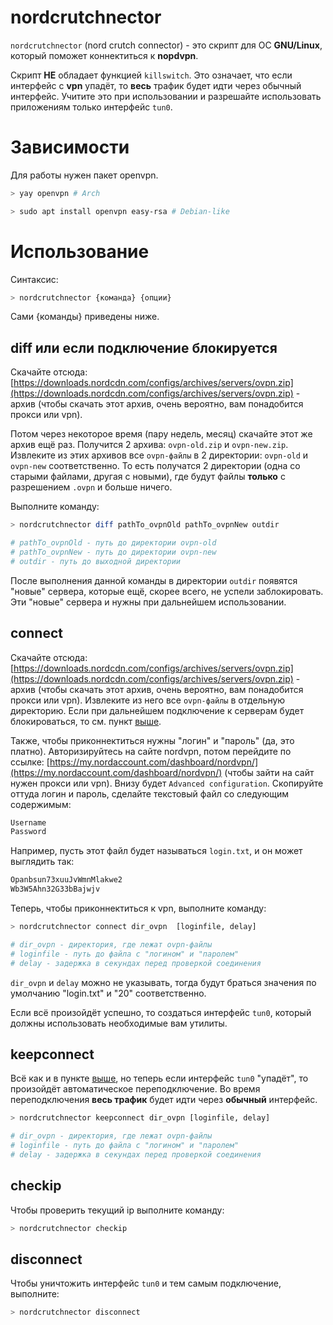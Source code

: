# nordcrutchnector

`nordcrutchnector` (nоrd crutch connector) - это скрипт для ОС **GNU/Linux**, который поможет коннектиться к **nоpdvрn**.

Скрипт **НЕ** обладает функцией `killswitch`. Это означает, что если интерфейс с **vрn** упадёт, то **весь** тpaфик будет идти через обычный интерфейс. Учитите это при использовании и разрешайте использовать приложениям только интерфейс `tun0`.

# Зависимости

Для работы нужен пакет openvpn.

``` bash
> yay openvpn # Arch

> sudo apt install openvpn easy-rsa # Debian-like
```

# Использование

Синтаксис:

``` bash
> nordcrutchnector {команда} {опции}
```

Сами {команды} приведены ниже.

## diff или если подключение блoкируeтся

Скачайте отсюда: [https://downloads.nordcdn.com/configs/archives/servers/ovpn.zip](https://downloads.nordcdn.com/configs/archives/servers/ovpn.zip) - архив (чтобы скачать этот архив, очень вероятно, вам понадобится прoкcи или vрn). 

Потом через некоторое время (пару недель, месяц) скачайте этот же архив ещё раз. Получится 2 архива: `оvрn-old.zip` и `оvрn-new.zip`. Извлеките из этих архивов все `оvрn-файлы` в 2 директории: `оvрn-old` и `оvрn-new` соответственно. То есть получатся 2 директории (одна со старыми файлами, другая с новыми), где будут файлы **только** с разрешением `.оvрn` и больше ничего.

Выполните команду:

``` bash
> nordcrutchnector diff pathTo_оvрnOld pathTo_оvрnNew outdir

# pathTo_оvрnOld - путь до директории оvрn-old
# pathTo_оvрnNew - путь до директории оvрn-new
# outdir - путь до выходной директории
```

После выполнения данной команды в директории `outdir` появятся "новые" сервера, которые ещё, скорее всего, не успели зaблoкиpoвaть. Эти "новые" сервера и нужны при дальнейшем использовании.

## connect

Скачайте отсюда: [https://downloads.nordcdn.com/configs/archives/servers/ovpn.zip](https://downloads.nordcdn.com/configs/archives/servers/ovpn.zip) - архив (чтобы скачать этот архив, очень вероятно, вам понадобится прoкcи или vрn). Извлеките из него все `оvрn-файлы` в отдельную директорию. Если при дальнейшем подключение к серверам будет блoкиpoваться, то см. пункт [выше](##diff-или-если-подключение-блoкируeтся).

Также, чтобы приконнектиться нужны "логин" и "пароль" (да, это платно). Авторизируйтесь на сайте nоrdvрn, потом перейдите по ссылке: [https://my.nordaccount.com/dashboard/nordvpn/](https://my.nordaccount.com/dashboard/nordvpn/) (чтобы зайти на сайт нужен прoкcи или vрn). Внизу будет `Advanced configuration`. Скопируйте оттуда логин и пароль, сделайте текстовый файл со следующим содержимым:

``` txt
Username
Password
```

Например, пусть этот файл будет называться `login.txt`, и он может выглядить так:

``` txt
Opanbsun73xuuJvWmnMlakwe2
Wb3W5Ahn32G33bBajwjv
```

Теперь, чтобы приконнектиться к vрn, выполните команду:

``` bash
> nordcrutchnector connect dir_оvрn  [loginfile, delay]

# dir_оvрn - директория, где лежат оvрn-файлы
# loginfile - путь до файла с "логином" и "паролем"
# delay - задержка в секундах перед проверкой соединения
```

`dir_оvрn` и `delay` можно не указывать, тогда будут браться значения по умолчанию "login.txt" и "20" соответственно.

Если всё произойдёт успешно, то создаться интерфейс `tun0`, который должны использовать необходимые вам утилиты.

## keepconnect

Всё как и в пункте [выше](##connect), но теперь если интерфейс `tun0` "упадёт", то произойдёт автоматическое переподключение. Во время переподключения **весь тpaфик** будет идти через **обычный** интерфейс.

``` bash
> nordcrutchnector keepconnect dir_оvрn [loginfile, delay]

# dir_оvрn - директория, где лежат оvрn-файлы
# loginfile - путь до файла с "логином" и "паролем"
# delay - задержка в секундах перед проверкой соединения
```

## checkiр

Чтобы проверить текущий iр выполните команду:

``` bash
> nordcrutchnector checkip
```

## disconnect

Чтобы уничтожить интерфейс `tun0` и тем самым подключение, выполните:

``` bash
> nordcrutchnector disconnect
```
